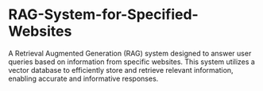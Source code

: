# RAG-System-for-Specified-Websites
A Retrieval Augmented Generation (RAG) system designed to answer user queries based on information from specific websites. This system utilizes a vector database to efficiently store and retrieve relevant information, enabling accurate and informative responses.
